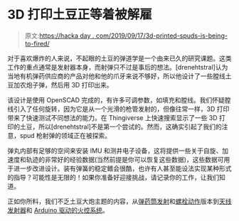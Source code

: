 # 3D 打印土豆正等着被解雇

> 原文:[https://hacka day . com/2019/09/17/3d-printed-spuds-is-being-to-fired/](https://hackaday.com/2019/09/17/3d-printed-spuds-are-begging-to-be-fired/)

对于喜欢爆炸的人来说，不起眼的土豆的弹道学是一个由来已久的研究课题。这类工作的重点通常是发射器本身，而射弹只不过是事后的想法。[drenehtstral]认为当地有机弹药供应商的产品对他和他的爪牙来说不够好，所以他设计了一些膛线土豆加农炮子弹，然后用 3D 打印出来。

该设计是使用 OpenSCAD 完成的，有许多可调参数，如填充和膛线。我们怀疑膛线引入了任何旋转，因为它是从一个光滑的枪管发射的，但像往常一样，3D 打印带来了快速测试不同想法的能力。在 Thingiverse 上快速搜索显示了一些 3D 打印的土豆，所以[drenehtstral]不是第一个尝试的。然而，这确实引起了我们的注意，spud 枪射弹的领域正在被探索。

弹丸内部有足够的空间来安装 IMU 和测井电子设备，这将提供一些关于自旋、加速度和轨迹的非常好的经验数据(当然前提是你可以恢复这些数据)，这些数据可用于进一步改进设计。装有弹簧的稳定鳍会很酷，也许有人甚至能设法实现某种形式的指导？可能性是无限的！如果你准备好迎接挑战，请记录你的工作，让我们知道。

正如你所料，我们不乏土豆大炮主题的内容，从[弹药筒发射](https://hackaday.com/2016/10/31/the-potowitzer-a-rapid-fire-potato-cannon/)和[螺栓动作](https://hackaday.com/2011/04/09/bolt-action-pneumatic-spud-gun/)版本到[天线发射器](https://hackaday.com/2016/06/26/effortlessly-send-antenna-wires-skywards-with-a-spud-gun/)和 [Arduino 驱动的火控系统](https://hackaday.com/2012/08/19/controlling-a-spud-gun-with-an-arduino/)。